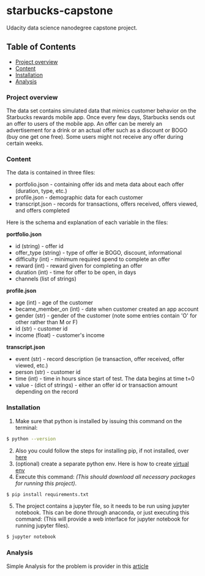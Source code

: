 # starbucks-capstone
Udacity data science nanodegree capstone project.

## Table of Contents
- [Project overview](#overview)
- [Content](#content)
- [Installation](#installation)
- [Analysis](#analysis)

### Project overview <a name="overview"></a>
The data set contains simulated data that mimics customer behavior on the Starbucks rewards mobile app. Once every few days, 
Starbucks sends out an offer to users of the mobile app. An offer can be merely an advertisement for a drink or an actual 
offer such as a discount or BOGO (buy one get one free). Some users might not receive any offer during certain weeks.

### Content <a name="content"></a>
The data is contained in three files:

* portfolio.json - containing offer ids and meta data about each offer (duration, type, etc.)
* profile.json - demographic data for each customer
* transcript.json - records for transactions, offers received, offers viewed, and offers completed

Here is the schema and explanation of each variable in the files:

**portfolio.json**
* id (string) - offer id
* offer_type (string) - type of offer ie BOGO, discount, informational
* difficulty (int) - minimum required spend to complete an offer
* reward (int) - reward given for completing an offer
* duration (int) - time for offer to be open, in days
* channels (list of strings)

**profile.json**
* age (int) - age of the customer 
* became_member_on (int) - date when customer created an app account
* gender (str) - gender of the customer (note some entries contain 'O' for other rather than M or F)
* id (str) - customer id
* income (float) - customer's income

**transcript.json**
* event (str) - record description (ie transaction, offer received, offer viewed, etc.)
* person (str) - customer id
* time (int) - time in hours since start of test. The data begins at time t=0
* value - (dict of strings) - either an offer id or transaction amount depending on the record

### Installation <a name="installation"></a>
1. Make sure that python is installed by issuing this command on the terminal:
```sh
$ python --version
```
2. Also you could follow the steps for installing pip, if not installed, over [here][pip-install] 
3. (optional) create a separate python env. Here is how to create [virtual env][env-install]
4. Execute this command: _(This should download all necessary packages for running this project)_.
```sh
$ pip install requirements.txt
```
5. The project contains a jupyter file, so it needs to be run using jupyter notebook. This can be done through anaconda, or just executing this command: (This will provide a web interface for jupyter notebook for running jupyter files).  
```sh
$ jupyter notebook
```

### Analysis <a name="analysis"></a>
Simple Analysis for the problem is provider in this [article][medium-post]

[//]: # (These are reference links used in the body of this note and get stripped out when the markdown processor does its job. There is no need to format nicely because it shouldn't be seen. Thanks SO - http://stackoverflow.com/questions/4823468/store-comments-in-markdown-syntax)


   [pip-install]: <https://pip.pypa.io/en/stable/installing/>
   [env-install]: <https://uoa-eresearch.github.io/eresearch-cookbook/recipe/2014/11/26/python-virtual-env/>
   [dataset]: <http://jse.amstat.org/v19n3/decock.pdf>
   [medium-post]: <https://medium.com/@mkodary/how-to-estimate-the-price-of-a-house-763c82479f80>
